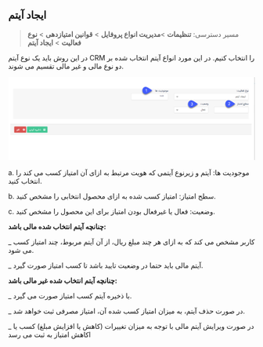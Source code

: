 ## ایجاد آیتم

>  مسیر دسترسی:  **تنظیمات** >**مدیریت انواع پروفایل** > **قوانین امتیازدهی** > **نوع فعالیت** > **ایجاد آیتم**

در این روش باید یک نوع آیتم CRM را انتخاب کنیم. در این مورد انواع آیتم انتخاب شده بر دو نوع مالی و غیر مالی تقسیم می شوند.

![](pro7.png)

a. موجودیت ها: آیتم و زیرنوع آیتمی که هویت مرتبط به ازای آن امتیاز کسب می کند را انتخاب کنید.

b. سطح امتیاز: امتیاز کسب شده به ازای محصول انتخابی را مشخص کنید.

c. وضعیت: فعال یا غیرفعال بودن امتیاز برای این محصول را مشخص کنید.

**چنانچه آیتم انتخاب شده مالی باشد:**

_  کاربر مشخص می کند که به ازای هر چند مبلغ ریال، از آن آیتم مربوط، چند امتیاز کسب می شود.

_  آیتم مالی باید حتما در وضعیت تایید باشد تا کسب امتیاز صورت گیرد.


**چنانچه آیتم انتخاب شده غیر مالی باشد:**

_       با ذخیره آیتم کسب امتیاز صورت می گیرد.

_     در صورت حذف آیتم، به میزان امتیاز کسب شده آن، امتیاز مصرفی ثبت خواهد شد.

_      در صورت ویرایش آیتم مالی با توجه به میزان تغییرات (کاهش یا افزایش  مبلغ) کسب یا کاهش امتیاز به ثبت می رسدl


